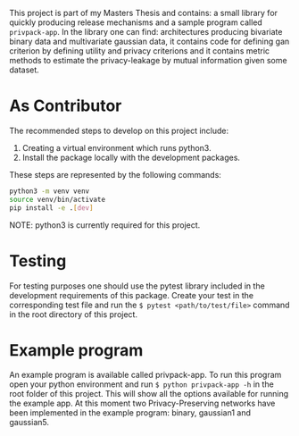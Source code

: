 This project is part of my Masters Thesis and contains: a small library for quickly producing release mechanisms and a sample program called `privpack-app`. In the library one can find: architectures producing bivariate binary data and multivariate gaussian data, it contains code for defining gan criterion by defining utility and privacy criterions and it contains metric methods to estimate the privacy-leakage by mutual information given some dataset.

# As Contributor

The recommended steps to develop on this project include:

1. Creating a virtual environment which runs python3.
2. Install the package locally with the development packages.

These steps are represented by the following commands:

```bash 
python3 -m venv venv
source venv/bin/activate
pip install -e .[dev]
```

NOTE: python3 is currently required for this project.

# Testing

For testing purposes one should use the pytest library included in the development requirements of this package. Create your test in the corresponding test file and run the `$ pytest <path/to/test/file>` command in the root directory of this project.

# Example program
An example program is available called privpack-app. To run this program open your python environment and run `$ python privpack-app -h` in the root folder of this project. This will show all the options available for running the example app. At this moment
two Privacy-Preserving networks have been implemented in the example program: binary, gaussian1 and gaussian5. 
